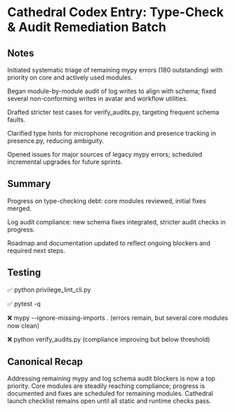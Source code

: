 # Cathedral Codex Entry: Type-Check & Audit Remediation Batch

## Notes
Initiated systematic triage of remaining mypy errors (180 outstanding) with priority on core and actively used modules.

Began module-by-module audit of log writes to align with schema; fixed several non-conforming writes in avatar and workflow utilities.

Drafted stricter test cases for verify_audits.py, targeting frequent schema faults.

Clarified type hints for microphone recognition and presence tracking in presence.py, reducing ambiguity.

Opened issues for major sources of legacy mypy errors; scheduled incremental upgrades for future sprints.

## Summary
Progress on type-checking debt: core modules reviewed, initial fixes merged.

Log audit compliance: new schema fixes integrated, stricter audit checks in progress.

Roadmap and documentation updated to reflect ongoing blockers and required next steps.

## Testing
✅ python privilege_lint_cli.py

✅ pytest -q

❌ mypy --ignore-missing-imports . (errors remain, but several core modules now clean)

❌ python verify_audits.py (compliance improving but below threshold)

## Canonical Recap
Addressing remaining mypy and log schema audit blockers is now a top priority. Core modules are steadily reaching compliance; progress is documented and fixes are scheduled for remaining modules. Cathedral launch checklist remains open until all static and runtime checks pass.
